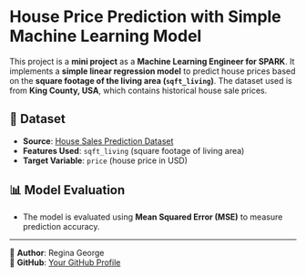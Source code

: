 #  House Price Prediction with Simple Machine Learning Model

This project is a **mini project** as a **Machine Learning Engineer for SPARK**. It implements a **simple linear regression model** to predict house prices based on the **square footage of the living area (`sqft_living`)**. The dataset used is from **King County, USA**, which contains historical house sale prices.

## 📂 Dataset
- **Source**: [House Sales Prediction Dataset](https://www.kaggle.com/datasets/harlfoxem/housesalesprediction)
- **Features Used**: `sqft_living` (square footage of living area)
- **Target Variable**: `price` (house price in USD)

## 📊 Model Evaluation
- The model is evaluated using **Mean Squared Error (MSE)** to measure prediction accuracy.

---
📧 **Author**: Regina George  
🔗 **GitHub**: [Your GitHub Profile](https://github.com/reregin)

